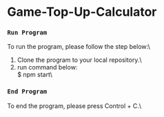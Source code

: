 # Game-Top-Up-Calculator

### `Run Program`
To run the program, please follow the step below:\
1. Clone the program to your local repository.\
2. run command below:\
    $ npm start\

### `End Program`
To end the program, please press Control + C.\
